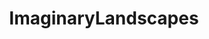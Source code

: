 ---
title: ImaginaryLandscapes
crosslinks:
- Art
- ImaginaryCharacters
- BackgroundArt
- RetroFuturism
- ImaginaryMonsters
- de
- papertowns
- Luna_Lovewell
- CityPorn
---